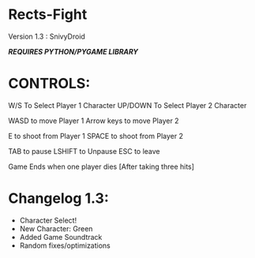 # Rects-Fight   

Version 1.3 : SnivyDroid

***REQUIRES PYTHON/PYGAME LIBRARY***

# CONTROLS:
W/S To Select Player 1 Character
UP/DOWN To Select Player 2 Character

WASD to move Player 1
Arrow keys to move Player 2

E to shoot from Player 1
SPACE to shoot from Player 2

TAB to pause 
LSHIFT to Unpause 
ESC to leave

Game Ends when one player dies [After taking three hits]

# Changelog 1.3:
- Character Select!
- New Character: Green
- Added Game Soundtrack
- Random fixes/optimizations
